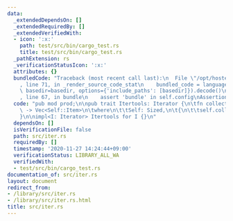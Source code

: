 ```yaml
---
data:
  _extendedDependsOn: []
  _extendedRequiredBy: []
  _extendedVerifiedWith:
  - icon: ':x:'
    path: test/src/bin/cargo_test.rs
    title: test/src/bin/cargo_test.rs
  _pathExtension: rs
  _verificationStatusIcon: ':x:'
  attributes: {}
  bundledCode: "Traceback (most recent call last):\n  File \"/opt/hostedtoolcache/Python/3.9.0/x64/lib/python3.9/site-packages/onlinejudge_verify/documentation/build.py\"\
    , line 71, in _render_source_code_stat\n    bundled_code = language.bundle(stat.path,\
    \ basedir=basedir, options={'include_paths': [basedir]}).decode()\n  File \"/opt/hostedtoolcache/Python/3.9.0/x64/lib/python3.9/site-packages/onlinejudge_verify/languages/user_defined.py\"\
    , line 67, in bundle\n    assert 'bundle' in self.config\nAssertionError\n"
  code: "pub mod prod;\n\npub trait Itertools: Iterator {\n\tfn collect_vec(self)\
    \ -> Vec<Self::Item>\n\twhere\n\t\tSelf: Sized,\n\t{\n\t\tself.collect()\n\t}\n\
    }\n\nimpl<I: Iterator> Itertools for I {}\n"
  dependsOn: []
  isVerificationFile: false
  path: src/iter.rs
  requiredBy: []
  timestamp: '2020-11-27 14:24:44+09:00'
  verificationStatus: LIBRARY_ALL_WA
  verifiedWith:
  - test/src/bin/cargo_test.rs
documentation_of: src/iter.rs
layout: document
redirect_from:
- /library/src/iter.rs
- /library/src/iter.rs.html
title: src/iter.rs
---
```

